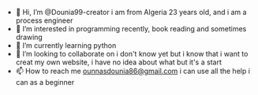 - 👋 Hi, I’m @Dounia99-creator i am from Algeria 23 years old, and i am a process engineer 
- 👀 I’m interested in programming recently, book reading and sometimes drawing 
- 🌱 I’m currently learning python 
- 💞️ I’m looking to collaborate on i don't know yet but i know that i want to creat my own website, i have no idea about what but it's a start 
- 📫 How to reach me ounnasdounia86@gmail.com
i can use all the help i can as a beginner 
<!---
Dounia99-creator/Dounia99-creator is a ✨ special ✨ repository because its `README.md` (this file) appears on your GitHub profile.
You can click the Preview link to take a look at your changes.
--->
